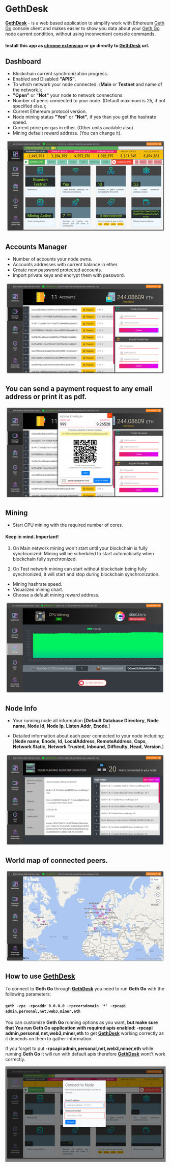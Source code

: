 
# GethDesk
**[GethDesk](http://cryptobit-env.7hiybanifg.eu-central-1.elasticbeanstalk.com/gethdesk/index.html)** - is a web based application to simplify work with Ethereum [Geth Go](https://github.com/ethereum/go-ethereum/wiki/geth) console client and
 makes easier to show you data about your [Geth Go](https://github.com/ethereum/go-ethereum/wiki/geth) node current 
condition, without using inconvenient console commands.
#### Install this app as [chrome extension](https://chrome.google.com/webstore/detail/ethereum-gethdesk/ldbikceofpgkjbmoijglmnaphdcfmklp?hl=uk) or go directly to [GethDesk](http://cryptobit-env.7hiybanifg.eu-central-1.elasticbeanstalk.com/gethdesk/index.html) url. 


## Dashboard
* Blockchain current synchronization progress.
* Enabled and Disabled **"APIS"**.
* To which network your node connected. (**Main** or **Testnet** and name of 
   the network.);
* **"Open"** or **"Not"** your node to network connections.
* Number of peers connected to your node. (Default maximum is 25, if not 
   specified else.);
* Current Ethereum protocol version.
* Node mining status **"Yes"** or **"Not"**, if yes than you get the hashrate speed. 
* Current price per gas in ether. (Other units available also).
* Mining default reward address. (You can change it).

![GitHub Logo](/readmeIMG/dashboard.jpg)


## Accounts Manager
* Number of accounts your node owns.
* Accounts addresses with current balance in ether.
* Create new password protected accounts.
* Import private keys and encrypt them with password.

![GitHub Logo](/readmeIMG/accounts.jpg)

## You can send a payment request to any email address or print it as pdf.
![GitHub Logo](/readmeIMG/paymentRequest.jpg)

## Mining
* Start CPU mining with the required number of cores.
   
#### Keep in mind. Important!

1. On Main network mining won't start until your blockchain is fully synchronized! Mining will be scheduled to start automatically when blockchain fully synchronized.

2. On Test network mining can start without blockchain being fully synchronized, it will start and stop during blockchain synchronization.

* Mining hashrate speed.
* Visualized mining chart.
* Choose a default mining reward address.

![GitHub Logo](/readmeIMG/mining.png)

## Node Info
* Your running node all information **[Default Database Directory**, **Node name**, **Node 
  Id**, **Node Ip**, **Listen Addr**, **Enode**.]

* Detailed information about each peer connected to your node including: [**Node name**, **Enode**, **Id**, 
  **LocalAddress**, **RemoteAddress**, **Caps**, **Network Static**, **Network Trusted**, 
  **Inbound**, **Difficulty**, **Head**, **Version**.]
  
![GitHub Logo](/readmeIMG/nodeInfo.jpg)

## World map of connected peers.

![GitHub Logo](/readmeIMG/mapofNodes.jpg)

## How to use [GethDesk](http://cryptobit-env.7hiybanifg.eu-central-1.elasticbeanstalk.com/gethdesk/index.html)
To connect to **Geth Go** through **[GethDesk](http://cryptobit-env.7hiybanifg.eu-central-1.elasticbeanstalk.com/gethdesk/index.html)** you need to run **Geth Go** with the following parameters:
#### `geth -rpc -rpcaddr 0.0.0.0 -rpccorsdomain '*' -rpcapi admin,personal,net,web3,miner,eth`

You can customize **Geth Go** running options as you want, **but make sure that You 
run Geth Go application with required apis enabled: -rpcapi 
admin,personal,net,web3,miner,eth** to get
**[GethDesk](http://cryptobit-env.7hiybanifg.eu-central-1.elasticbeanstalk.com/gethdesk/index.html)** working correctly as it depends on them to gather information. 

If you forget to put **-rpcapi admin,personal,net,web3,miner,eth** while running 
**Geth Go** it will run with default apis therefore **[GethDesk](http://cryptobit-env.7hiybanifg.eu-central-1.elasticbeanstalk.com/gethdesk/index.html)** wont't work 
correctly.

![GitHub Logo](/readmeIMG/connection.jpg)
